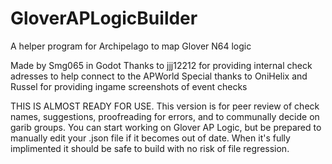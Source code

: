 # GloverAPLogicBuilder
 A helper program for Archipelago to map Glover N64 logic

Made by Smg065 in Godot
Thanks to jjj12212 for providing internal check adresses to help connect to the APWorld
Special thanks to OniHelix and Russel for providing ingame screenshots of event checks

THIS IS ALMOST READY FOR USE.
This version is for peer review of check names, suggestions, proofreading for errors, and to communally decide on garib groups.
You can start working on Glover AP Logic, but be prepared to manually edit your .json file if it becomes out of date. When it's fully implimented it should be safe to build with no risk of file regression.
